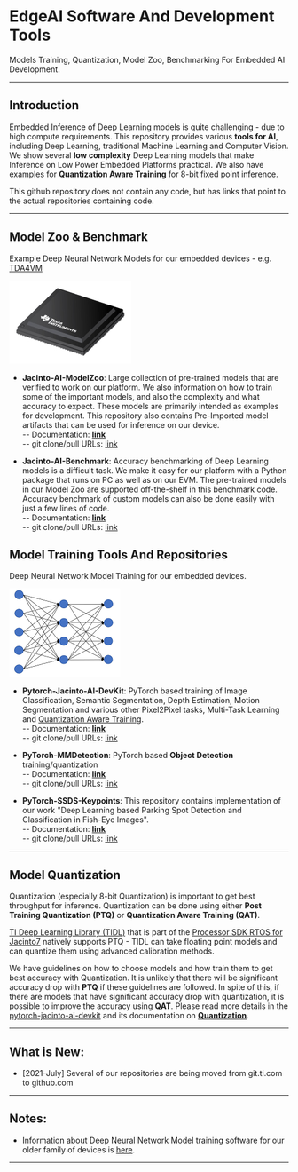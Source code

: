 # EdgeAI Software And Development Tools
Models Training, Quantization, Model Zoo, Benchmarking For Embedded AI Development.

<hr>

## Introduction
Embedded Inference of Deep Learning models is quite challenging - due to high compute requirements. This repository provides various **tools for AI**, including Deep Learning, traditional Machine Learning and Computer Vision. We show several **low complexity** Deep Learning models that make  Inference on Low Power Embedded Platforms practical. We also have examples for **Quantization Aware Training** for 8-bit fixed point inference.

This github repository does not contain any code, but has links that point to the actual repositories containing code. 

<hr>


## Model Zoo & Benchmark
Example Deep Neural Network Models for our embedded devices - e.g. [TDA4VM](http://www.ti.com/product/TDA4VM) <br>

![TDA4VM](./assets/TDA4VM.jpg) 

- **Jacinto-AI-ModelZoo**: Large collection of pre-trained models that are verified to work on our platform. We also information on how to train some of the important models, and also the complexity and what accuracy to expect. These models are primarily intended as examples for development. This repository also contains Pre-Imported model artifacts that can be used for inference on our device. <br>
-- Documentation: [**link**](http://git.ti.com/cgit/jacinto-ai/jacinto-ai-modelzoo/about/) <br>
-- git clone/pull URLs: [link](https://git.ti.com/cgit/jacinto-ai/jacinto-ai-modelzoo/) <br>

- **Jacinto-AI-Benchmark**: Accuracy benchmarking of Deep Learning models is a difficult task. We make it easy for our platform with a Python package that runs on PC as well as on our EVM. The pre-trained models in our Model Zoo are supported off-the-shelf in this benchmark code. Accuracy benchmark of custom models can also be done easily with just a few lines of code. <br>
-- Documentation: [**link**](http://git.ti.com/cgit/jacinto-ai/jacinto-ai-benchmark/about/) <br>
-- git clone/pull URLs: [link](https://git.ti.com/cgit/jacinto-ai/jacinto-ai-benchmark/) <br>


## Model Training Tools And Repositories
Deep Neural Network Model Training for our embedded devices.

![Model Training](./assets/dnn-picture-small.png) 

- **Pytorch-Jacinto-AI-DevKit**: PyTorch based training of Image Classification, Semantic Segmentation, Depth Estimation, Motion Segmentation and various other Pixel2Pixel tasks, Multi-Task Learning and [Quantization Aware Training](https://git.ti.com/cgit/jacinto-ai/pytorch-jacinto-ai-devkit/about/docs/Quantization.md). <br>
-- Documentation: [**link**](https://git.ti.com/cgit/jacinto-ai/pytorch-jacinto-ai-devkit/about/) <br>
-- git clone/pull URLs: [link](https://git.ti.com/cgit/jacinto-ai/pytorch-jacinto-ai-devkit/) <br>

- **PyTorch-MMDetection**: PyTorch based **Object Detection** training/quantization <br>
-- Documentation: [**link**](https://git.ti.com/cgit/jacinto-ai/pytorch-mmdetection/about/) <br>
-- git clone/pull URLs: [link](https://git.ti.com/cgit/jacinto-ai/pytorch-mmdetection/) <br>

- **PyTorch-SSDS-Keypoints**: This repository contains implementation of our work "Deep Learning based Parking Spot Detection and Classification in Fish-Eye Images". <br>
-- Documentation: [**link**](https://git.ti.com/cgit/jacinto-ai/pytorch-ssds-keypoints/about/) <br>
-- git clone/pull URLs: [link](https://git.ti.com/cgit/jacinto-ai/pytorch-ssds-keypoints/) <br>


<hr>


## Model Quantization
Quantization (especially 8-bit Quantization) is important to get best throughput for inference. Quantization can be done using either **Post Training Quantization (PTQ)** or **Quantization Aware Training (QAT)**.

[TI Deep Learning Library (TIDL)](https://software-dl.ti.com/jacinto7/esd/processor-sdk-rtos-jacinto7/latest/exports/docs/psdk_rtos/docs/user_guide/sdk_components_j721e.html#ti-deep-learning-library-tidl) that is part of the [Processor SDK RTOS for Jacinto7](https://www.ti.com/tool/download/PROCESSOR-SDK-RTOS-J721E) natively supports PTQ - TIDL can take floating point models and can quantize them using advanced calibration methods. 

We have  guidelines on how to choose models and how train them to get best accuracy with Quantization. It is unlikely that there will be significant accuracy drop with **PTQ** if these guidelines are followed. In spite of this, if there are models that have significant accuracy drop with quantization, it is possible to improve the accuracy using **QAT**. Please read more details in the [pytorch-jacinto-ai-devkit](https://git.ti.com/cgit/jacinto-ai/pytorch-jacinto-ai-devkit/about) and its documentation on **[Quantization](https://git.ti.com/cgit/jacinto-ai/pytorch-jacinto-ai-devkit/about/docs/Quantization.md)**.

<hr>

## What is New:
- [2021-July] Several of our repositories are being moved from git.ti.com to github.com

<hr>

## Notes: 
- Information about Deep Neural Network Model training software for our older family of devices is [here](./readme_modelzoo-j6.md).

<hr>

